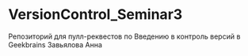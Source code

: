 # VersionControl_Seminar3
Репозиторий для пулл-реквестов по Введению в контроль версий в Geekbrains Завьялова Анна
